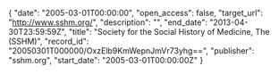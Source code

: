 {
  "date": "2005-03-01T00:00:00", 
  "open_access": false, 
  "target_url": "http://www.sshm.org/", 
  "description": "", 
  "end_date": "2013-04-30T23:59:59Z", 
  "title": "Society for the Social History of Medicine, The (SSHM)", 
  "record_id": "20050301T000000/OxzElb9KmWepnJmVr73yhg==", 
  "publisher": "sshm.org", 
  "start_date": "2005-03-01T00:00:00Z"
}

